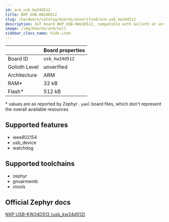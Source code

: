 ```yaml
---
id: arm_usb_kw24d512
title: NXP USB-KW24D512
slug: /hardware/catalog/boards/unverified/arm_usb_kw24d512
description: IoT board NXP USB-KW24D512, compatible with Golioth at unverified level.
image: /img/boards/arm/null
sidebar_class_name: hide-item
---
```


[//]: # (This is an auto-generated file, do not edit! Changes to it will be lost upon re-generation)



|                | Board properties     |
| -------------  | -------------------- |
| Board ID       | `usb_kw24d512` |
| Golioth Level  | unverified       |
| Architecture   | ARM |
| RAM*           | 32 kB |
| Flash*         | 512 kB |

\* values are as reported by Zephyr `.yaml` board files, which don't represent the overall available resources



## Supported features

* ieee802154
* usb_device
* watchdog

## Supported toolchains

* zephyr
* gnuarmemb
* xtools

## Official Zephyr docs

[NXP USB-KW24D512 (usb_kw24d512)](https://docs.zephyrproject.org/latest/boards/arm/usb_kw24d512/doc/index.html)
